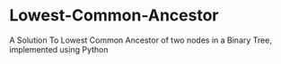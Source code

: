 # Lowest-Common-Ancestor
A Solution To Lowest Common Ancestor of two nodes in a Binary Tree, implemented using Python
